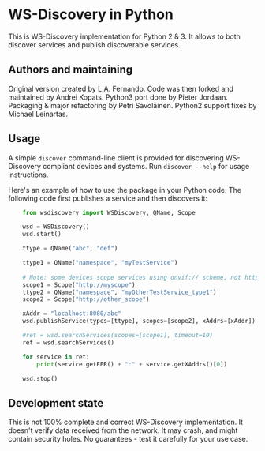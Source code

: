 WS-Discovery in Python
======================
This is WS-Discovery implementation for Python 2 & 3. It allows to both discover
services and publish discoverable services.

Authors and maintaining
-----------------------
Original version created by L.A. Fernando. Code was then forked and maintained
by Andrei Kopats. Python3 port done by Pieter Jordaan. Packaging & major
refactoring by Petri Savolainen. Python2 support fixes by Michael Leinartas.

Usage
-----

A simple `discover` command-line client is provided for discovering WS-Discovery compliant devices and systems. Run `discover --help` for usage instructions.

Here's an example of how to use the package in your Python code. The following code first publishes a service and then discovers it:

```python
    from wsdiscovery import WSDiscovery, QName, Scope

    wsd = WSDiscovery()
    wsd.start()

    ttype = QName("abc", "def")

    ttype1 = QName("namespace", "myTestService")
    
    # Note: some devices scope services using onvif:// scheme, not http://
    scope1 = Scope("http://myscope")
    ttype2 = QName("namespace", "myOtherTestService_type1")
    scope2 = Scope("http://other_scope")

    xAddr = "localhost:8080/abc"
    wsd.publishService(types=[ttype], scopes=[scope2], xAddrs=[xAddr])

    #ret = wsd.searchServices(scopes=[scope1], timeout=10)
    ret = wsd.searchServices()

    for service in ret:
        print(service.getEPR() + ":" + service.getXAddrs()[0])

    wsd.stop()
```

Development state
-----------------
This is not 100% complete and correct WS-Discovery implementation. It doesn't
verify data received from the network. It may crash, and might contain security
holes. No guarantees - test it carefully for your use case.


